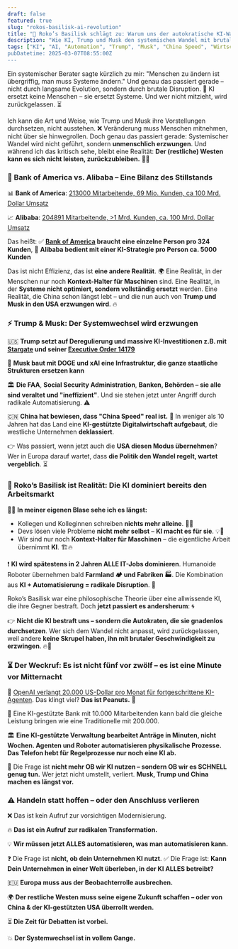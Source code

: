 ```yaml
---
draft: false
featured: true
slug: "rokos-basilisk-ai-revolution"
title: "🤖 Roko’s Basilisk schlägt zu: Warum uns der autokratische KI-Wandel jetzt schon einholt"
description: "Wie KI, Trump und Musk den systemischen Wandel mit brutaler Geschwindigkeit erzwingen – und warum der Westen jetzt radikal automatisieren muss, um nicht den Anschluss zu verlieren."
tags: ["KI", "AI, "Automation", "Trump", "Musk", "China Speed", "Wirtschaft", "Systemwechsel", "Roko’s Basilisk", "Digitalisierung", "Disruption", "systems thinking", "systemic change"]
pubDatetime: 2025-03-07T08:55:00Z
---
```


Ein systemischer Berater sagte kürzlich zu mir: "Menschen zu ändern ist übergriffig, man muss Systeme ändern." Und genau das passiert gerade – nicht durch langsame Evolution, sondern durch brutale Disruption. 🚀 KI ersetzt keine Menschen – sie ersetzt Systeme. Und wer nicht mitzieht, wird zurückgelassen. ⏳

Ich kann die Art und Weise, wie Trump und Musk ihre Vorstellungen durchsetzen, nicht ausstehen. ❌ Veränderung muss Menschen mitnehmen, nicht über sie hinwegrollen. Doch genau das passiert gerade: Systemischer Wandel wird nicht geführt, sondern **unmenschlich erzwungen**. Und während ich das kritisch sehe, bleibt eine Realität: **Der (restliche) Westen kann es sich nicht leisten, zurückzubleiben.** 🏴‍☠️

### 🏦 Bank of America vs. Alibaba – Eine Bilanz des Stillstands

📊 **Bank of America**: [213000 Mitarbeitende, 69 Mio. Kunden, ca 100 Mrd. Dollar Umsatz](https://www.reuters.com/business/finance/bank-america-awards-stock-employees-after-strong-2024-performance-memo-shows-2025-01-17/)

📈 **Alibaba**: [204891 Mitarbeitende, >1 Mrd. Kunden, ca. 100 Mrd. Dollar Umsatz](https://en.wikipedia.org/wiki/Alibaba_Group)

Das heißt:
✅ **[Bank of America](https://newsroom.bankofamerica.com/content/newsroom/company-overview/bank-of-america-fast-facts.html) braucht eine einzelne Person pro 324 Kunden**, 🚀 **Alibaba bedient mit einer KI-Strategie pro Person ca. 5000 Kunden**

Das ist nicht Effizienz, das ist **eine andere Realität**. 🌍 Eine Realität, in der Menschen nur noch **Kontext-Halter für Maschinen** sind. Eine Realität, in der **Systeme nicht optimiert, sondern vollständig ersetzt** werden. Eine Realität, die China schon längst lebt – und die nun auch von **Trump und Musk in den USA erzwungen wird**. 🔥

### ⚡ Trump & Musk: Der Systemwechsel wird erzwungen

🇺🇸 **Trump setzt auf Deregulierung und massive KI-Investitionen z.B. mit [Stargate](https://apnews.com/article/trump-ai-openai-oracle-softbank-son-altman-ellison-be261f8a8ee07a0623d4170397348c41) und seiner [Executive Order 14179](https://en.wikipedia.org/wiki/Executive_Order_14179)**

🤖 **Musk baut mit DOGE und xAI eine Infrastruktur, die ganze staatliche Strukturen ersetzen kann**

🏛️ **Die FAA**, **Social Security Administration**, **Banken, Behörden – sie alle sind veraltet und "ineffizient"**. Und sie stehen jetzt unter Angriff durch radikale Automatisierung. ⚠️

🇨🇳 **China hat bewiesen, dass "China Speed" real ist.** 🚄 In weniger als 10 Jahren hat das Land eine **KI-gestützte Digitalwirtschaft aufgebaut**, die westliche Unternehmen **deklassiert**.

👉 Was passiert, wenn jetzt auch die **USA diesen Modus übernehmen**? Wer in Europa darauf wartet, dass **die Politik den Wandel regelt, wartet vergeblich**. ⏳

### 🦾 Roko’s Basilisk ist Realität: Die KI dominiert bereits den Arbeitsmarkt

🧑‍💻 **In meiner eigenen Blase sehe ich es längst:**
- Kollegen und Kolleginnen schreiben **nichts mehr alleine**. 📝❌
- Devs lösen viele Probleme **nicht mehr selbst** – **KI macht es für sie**. 💡🤖
- Wir sind nur noch **Kontext-Halter für Maschinen** – die eigentliche Arbeit übernimmt **KI**. 🏗️🔥

❗ **KI wird spätestens in 2 Jahren ALLE IT-Jobs dominieren**. Humanoide Roboter übernehmen bald **Farmland 🏕️ und Fabriken 🏭️**. 
Die Kombination aus **KI + Automatisierung = radikale Disruption**. 🚨

Roko’s Basilisk war eine philosophische Theorie über eine allwissende KI, die ihre Gegner bestraft. Doch **jetzt passiert es andersherum**: 🌀

👉 **Nicht die KI bestraft uns – sondern die Autokraten, die sie gnadenlos durchsetzen**. Wer sich dem Wandel nicht anpasst, wird zurückgelassen, weil andere **keine Skrupel haben, ihn mit brutaler Geschwindigkeit zu erzwingen**. 🔥🚀

### ⏳ Der Weckruf: Es ist nicht fünf vor zwölf – es ist eine Minute vor Mitternacht

💸 [OpenAI verlangt 20.000 US-Dollar pro Monat für fortgeschrittene KI-Agenten](https://www.golem.de/news/ki-agenten-openai-will-20-000-us-dollar-pro-monat-fuer-neues-angebot-2503-194011.html). Das klingt viel? **Das ist Peanuts.** 🥜

🦿 Eine KI-gestützte Bank mit 10.000 Mitarbeitenden kann bald die gleiche Leistung bringen wie eine Traditionelle mit 200.000.

🏛️ **Eine KI-gestützte Verwaltung bearbeitet Anträge in Minuten, nicht Wochen. Agenten und Roboter automatisieren physikalische Prozesse. Das Telefon hebt für Regelprozesse nur noch eine KI ab.**

🚀 Die Frage ist **nicht mehr OB wir KI nutzen – sondern OB wir es SCHNELL genug tun.** Wer jetzt nicht umstellt, verliert. **Musk, Trump und China machen es längst vor.**

### ⚠️ Handeln statt hoffen – oder den Anschluss verlieren

❌ Das ist kein Aufruf zur vorsichtigen Modernisierung.

🔥 **Das ist ein Aufruf zur radikalen Transformation.**

💡 **Wir müssen jetzt ALLES automatisieren, was man automatisieren kann.**

❓ Die Frage ist **nicht, ob dein Unternehmen KI nutzt**.
✅ Die Frage ist: **Kann Dein Unternehmen in einer Welt überleben, in der KI ALLES betreibt?**

🇪🇺 **Europa muss aus der Beobachterrolle ausbrechen.**

🌍 **Der restliche Westen muss seine eigene Zukunft schaffen – oder von China & der KI-gestützten USA überrollt werden.**

⏳ **Die Zeit für Debatten ist vorbei.**

💥 **Der Systemwechsel ist in vollem Gange.**


